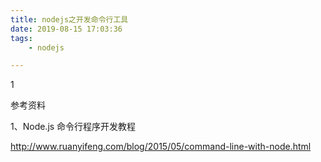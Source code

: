 ```yaml
---
title: nodejs之开发命令行工具
date: 2019-08-15 17:03:36
tags:
	- nodejs

---
```


1

参考资料

1、Node.js 命令行程序开发教程

http://www.ruanyifeng.com/blog/2015/05/command-line-with-node.html